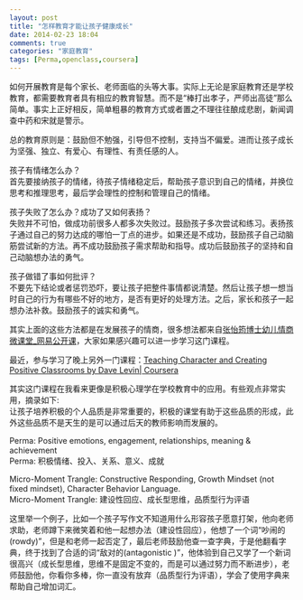 ```yaml
---
layout: post
title: "怎样教育才能让孩子健康成长"
date: 2014-02-23 18:04
comments: true
categories: "家庭教育"
tags: [Perma,openclass,coursera]
---
```

如何开展教育是每个家长、老师面临的头等大事。实际上无论是家庭教育还是学校教育，都需要教育者具有相应的教育智慧。而不是“棒打出孝子，严师出高徒”那么简单。事实上正好相反，简单粗暴的教育方式或者置之不理往往酿成悲剧，新闻调查中药和宋就是警示。  

总的教育原则是：鼓励但不勉强，引导但不控制，支持当不偏爱。进而让孩子成长为坚强、独立、有爱心、有理性、有责任感的人。  

孩子有情绪怎么办？  
首先要接纳孩子的情绪，待孩子情绪稳定后，帮助孩子意识到自己的情绪，并换位思考和推理思考，最后学会理性的控制和管理自己的情绪。  

孩子失败了怎么办？成功了又如何表扬？  
失败并不可怕，做成功前很多人都多次失败过。鼓励孩子多次尝试和练习。表扬孩子通过自己的努力达成的哪怕一丁点的进步。如果还是不成功，鼓励孩子自己动脑筋尝试新的方法。再不成功鼓励孩子需求帮助和指导。成功后鼓励孩子的坚持和自己动脑想办法的勇气。  


孩子做错了事如何批评？  
不要先下结论或者惩罚恐吓，要让孩子把整件事情都说清楚。然后让孩子想一想当时自己的行为有哪些不好的地方，是否有更好的处理方法。之后，家长和孩子一起想办法补救。鼓励孩子的诚实和勇气。  

其实上面的这些方法都是在发展孩子的情商，很多想法都来自[张怡筠博士幼儿情商微课堂_网易公开课](http://v.163.com/special/zhangyiyuneq/)，大家如果感兴趣可以进一步学习这门课程。  

最近，参与学习了晚上另外一门课程：[Teaching Character and Creating Positive Classrooms
by Dave Levin| Coursera](https://class.coursera.org/teachingcharacter-001/wiki/Start_Here_-_Welcome_to_the_Course)  

其实这门课程在我看来更像是积极心理学在学校教育中的应用。有些观点非常实用，摘录如下:  
让孩子培养积极的个人品质是非常重要的，积极的课堂有助于这些品质的形成，此外这些品质不是天生的是可以通过后天的教师影响而发展的。  

Perma: Positive emotions, engagement, relationships, meaning & achievement  
Perma: 积极情绪、投入、关系、意义、成就  

Micro-Moment Trangle: Constructive Responding, Growth Mindset (not fixed mindset), Character Behavior Language.  
Micro-Moment Trangle: 建设性回应、成长型思维，品质型行为评语  

这里举一个例子，比如一个孩子写作文不知道用什么形容孩子愿意打架，他向老师求助，老师蹲下来微笑着和他一起想办法（建设性回应），他想了一个词“吵闹的(rowdy)”，但是和老师一起否定了，最后老师鼓励他查一查字典，于是他翻看字典，终于找到了合适的词“敌对的(antagonistic )”，他体验到自己又学了一个新词很高兴（成长型思维，思维不是固定不变的，而是可以通过努力而不断进步），老师鼓励他，你看你多棒，你一直没有放弃（品质型行为评语），学会了使用字典来帮助自己增加词汇。  